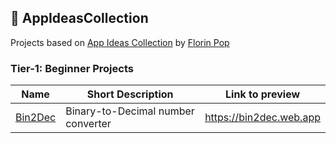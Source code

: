 ## :ledger: AppIdeasCollection
Projects based on [App Ideas Collection](https://github.com/florinpop17/app-ideas) by [Florin Pop](https://github.com/florinpop17)

### Tier-1: Beginner Projects

| Name                                | Short Description                             | Link to preview                       |
| ----------------------------------- | --------------------------------------------- | ------------------------------------- |
| [Bin2Dec](./Tier1/Bin2Dec)          | Binary-to-Decimal number converter            | https://bin2dec.web.app               |

